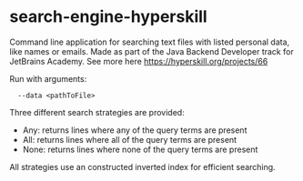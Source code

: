 # search-engine-hyperskill
Command line application for searching text files with listed personal data, like names or emails. Made as part of the Java Backend Developer track for JetBrains Academy. 
See more here https://hyperskill.org/projects/66  

Run with arguments:
```
  --data <pathToFile>
```

Three different search strategies are provided:
- Any: returns lines where any of the query terms are present
- All: returns lines where all of the query terms are present
- None: returns lines where none of the query terms are present

All strategies use an constructed inverted index for efficient searching. 
